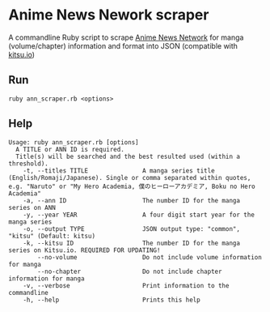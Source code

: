 # Anime News Nework scraper

A commandline Ruby script to scrape [Anime News Network](https://www.animenewsnetwork.com) for manga (volume/chapter) information and format into JSON (compatible with [kitsu.io](https://kitsu.io))

## Run
`ruby ann_scraper.rb <options>`

## Help
```
Usage: ruby ann_scraper.rb [options]
  A TITLE or ANN ID is required.
  Title(s) will be searched and the best resulted used (within a threshold).
    -t, --titles TITLE               A manga series title (English/Romaji/Japanese). Single or comma separated within quotes, e.g. "Naruto" or "My Hero Academia, 僕のヒーローアカデミア, Boku no Hero Academia"
    -a, --ann ID                     The number ID for the manga series on ANN
    -y, --year YEAR                  A four digit start year for the manga series
    -o, --output TYPE                JSON output type: "common", "kitsu" (Default: kitsu)
    -k, --kitsu ID                   The number ID for the manga series on Kitsu.io. REQUIRED FOR UPDATING!
        --no-volume                  Do not include volume information for manga
        --no-chapter                 Do not include chapter information for manga
    -v, --verbose                    Print information to the commandline
    -h, --help                       Prints this help
```